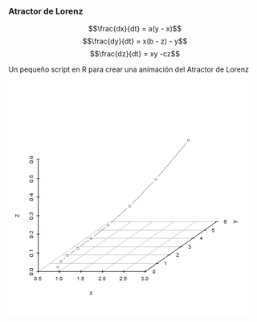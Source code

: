 ### Atractor de Lorenz

$$\frac{dx}{dt} = a(y - x)$$
$$\frac{dy}{dt} = x(b - z) - y$$
$$\frac{dz}{dt} = xy -cz$$

Un pequeño script en R para crear una animación del Atractor de Lorenz
![lorenz](Lorenz.gif)
